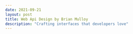 ```yaml
---
date: 2021-09-21
layout: post
title: Web Api Design by Brian Mulloy
description: "Crafting interfaces that developers love"
---
```


<meta http-equiv="refresh" content="time=0; URL=/api-design-ebook-2012-03.pdf" />
